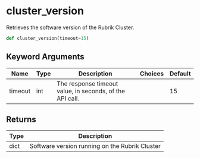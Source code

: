 # cluster_version

Retrieves the software version of the Rubrik Cluster.
```py
def cluster_version(timeout=15)
```

## Keyword Arguments
| Name        | Type | Description                                                                 | Choices | Default |
|-------------|------|-----------------------------------------------------------------------------|---------|---------|
| timeout  | int  | The response timeout value, in seconds, of the API call.  |         |    15     |

## Returns
| Type | Description                                                                                   |
|------|-----------------------------------------------------------------------------------------------|
| dict  | Software version running on the Rubrik Cluster |

